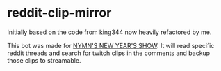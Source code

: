 # reddit-clip-mirror

Initially based on the code from king344 now heavily refactored by me.

This bot was made for [NYMN'S NEW YEAR'S SHOW](https://nnys.live/). It will read specific reddit threads and search for twitch clips in the comments and backup those clips to streamable.
